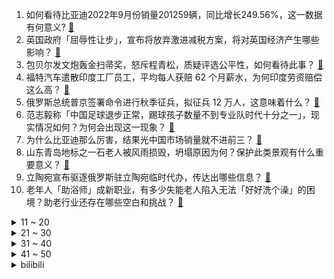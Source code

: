 1. 如何看待比亚迪2022年9月份销量201259辆，同比增长249.56%，这一数据有何意义? [:link:](https://www.zhihu.com/question/557538946)
2. 英国政府「屈辱性让步」，宣布将放弃激进减税方案，将对英国经济产生哪些影响？ [:link:](https://www.zhihu.com/question/557530408)
3. 包贝尔发文炮轰金扫帚奖，怒斥程青松，质疑评选公平性，如何看待此事？ [:link:](https://www.zhihu.com/question/557586614)
4. 福特汽车遣散印度工厂员工，平均每人获赔 62 个月薪水，为何印度劳资赔偿这么高？ [:link:](https://www.zhihu.com/question/557325941)
5. 俄罗斯总统普京签署命令进行秋季征兵，拟征兵 12 万人，这意味着什么？ [:link:](https://www.zhihu.com/question/557191416)
6. 范志毅称「中国足球退步正常，踢球孩子数量不到专业队时代十分之一」，现实情况如何？为何会出现这一现象？ [:link:](https://www.zhihu.com/question/557529892)
7. 为什么比亚迪那么厉害，结果光中国市场销量就不进前三？ [:link:](https://www.zhihu.com/question/424302634)
8. 山东青岛地标之一石老人被风雨损毁，坍塌原因为何？保护此类景观有什么重要意义？ [:link:](https://www.zhihu.com/question/557507141)
9. 立陶宛宣布驱逐俄罗斯驻立陶宛临时代办，传达出哪些信息？ [:link:](https://www.zhihu.com/question/557545024)
10. 老年人「助浴师」成新职业，有多少失能老人陷入无法「好好洗个澡」的困境？助老行业还存在哪些空白和挑战？ [:link:](https://www.zhihu.com/question/557349794)
<details>
<summary>11 ~ 20</summary>

11. 俄罗斯为何不在联合国提案谴责乌克兰侵占俄城市红利曼？ [:link:](https://www.zhihu.com/question/557504302)
12. 诺贝尔文学奖 10 月 6 日公布，中国作家余华、残雪成大热门，他们获奖的可能性有多大？ [:link:](https://www.zhihu.com/question/557506061)
13. 40岁被辞退了，想干快递，外卖，滴滴快车，纠结中，选哪个有前途？ [:link:](https://www.zhihu.com/question/540554571)
14. 美媒警告「若西方屈从乌克兰加入北约要求，今冬严寒或变成核爆炸」，如何看待这一观点？ [:link:](https://www.zhihu.com/question/557553987)
15. 侄女问我物理学家为什么会把他们辛苦研究的知识和他人分享，应该如何回答她？ [:link:](https://www.zhihu.com/question/511350451)
16. 俄国家杜马批准顿涅茨克等四地「入俄」条约，有哪些信息值得关注？ [:link:](https://www.zhihu.com/question/557544457)
17. 在大学里遇不到知心的朋友，每天独来独往，会感到孤独，能给我建议告诉我该怎么做吗？ [:link:](https://www.zhihu.com/question/557180317)
18. 生活成本飙升，英国超50城镇爆发示威游行，是哪些因素导致的？当前欧洲普通居民生活境况如何？ [:link:](https://www.zhihu.com/question/557526009)
19. 如何系统地自学 Python？ [:link:](https://www.zhihu.com/question/29138020)
20. 如何看待 iPhone 14 贬值率是 iPhone 13 两倍？iPhone 14 为何不被看好？ [:link:](https://www.zhihu.com/question/557462211)
</details>
<details>
<summary>21 ~ 30</summary>

21. 《浴血黑帮》里为什么常提到「别惹中国人」？ [:link:](https://www.zhihu.com/question/353478024)
22. 为什么《冰汽时代》被骂的体无完肤却在 Steam 特别好评？ [:link:](https://www.zhihu.com/question/474695727)
23. 为什么图书馆里很多同学都很努力复习考研，但大部分人却考不上呢？ [:link:](https://www.zhihu.com/question/430364218)
24. 如何评价《新·奥特曼》？ [:link:](https://www.zhihu.com/question/532595847)
25. 《底线》改编货拉拉案，给司机增添「酒妆、买药」等不符合实际的行为，货拉拉案司机要求停播是否合情理？ [:link:](https://www.zhihu.com/question/556937582)
26. 五官精致却毁在脸型是种怎样的体验？ [:link:](https://www.zhihu.com/question/267863543)
27. 年近60的陈鹤皋的肌肉在格斗家中是什么水平？ [:link:](https://www.zhihu.com/question/365310478)
28. 俄罗斯到底犯了什么让西方痛恨以致打压的罪行？ [:link:](https://www.zhihu.com/question/557253734)
29. 俄罗斯空天军在红利曼方向对乌军进行空中打击，多辆坦克和步兵战车被击中，目前俄乌局势如何？ [:link:](https://www.zhihu.com/question/557453353)
30. 薛宝钗和袭人那么好的妻妾，贾宝玉为什么不要？ [:link:](https://www.zhihu.com/question/556323088)
</details>
<details>
<summary>31 ~ 40</summary>

31. 10 月 3 日恒指失守 17000 点关口，为 2011 年 10 月初以来首次，发生了什么？ [:link:](https://www.zhihu.com/question/557510383)
32. 如果可以进入到一本书里生活，你最想成为谁？ [:link:](https://www.zhihu.com/question/554780886)
33. 女子喝下自制「减肥汁」中毒，按照教程制作的西芹黄瓜混合蔬菜汁为何会引发中毒？如何健康减肥？ [:link:](https://www.zhihu.com/question/556957582)
34. 中央气象台发布高温黄色预警，安徽湖北等 7 省将现 37℃ 以上高温，高温天气何时可以缓解？ [:link:](https://www.zhihu.com/question/557380663)
35. 为什么张三丰临现场教张无忌太极拳太极剑，他们的悟性与内功也不是凡人，在场的那么多绝顶高手都学不会呢？ [:link:](https://www.zhihu.com/question/316797610)
36. 如何评价《原神》3.1 版本的世界任务「黄金梦乡」？ [:link:](https://www.zhihu.com/question/556126479)
37. 如果塔菲入侵俄罗斯(物理入侵)，美国会制裁塔菲吗？ [:link:](https://www.zhihu.com/question/554800362)
38. 现高三文科，很喜欢语文，建议报考汉语言文学吗？ [:link:](https://www.zhihu.com/question/557302152)
39. 宝爸们扎堆带娃秒变社牛形成爸圈，夫妻间带娃时间如何进行合理分配？如何让宝爸参与到带娃中来？ [:link:](https://www.zhihu.com/question/557375174)
40. 如何评价《龙之家族》（House of the Dragon）第七集（S01E07）? [:link:](https://www.zhihu.com/question/557353568)
</details>
<details>
<summary>41 ~ 50</summary>

41. 真正懂成分的人，自己会买什么护肤品？ [:link:](https://www.zhihu.com/question/439017922)
42. 乌克兰议长称乌计划年底前开始欧盟成员资格谈判，透露出什么信号？ [:link:](https://www.zhihu.com/question/557589122)
43. 房企们开启「银十」抢收大战，购房折扣更大，花式更多，叠加近期政策利好，房地产市场后期走势将会如何？ [:link:](https://www.zhihu.com/question/557382831)
44. 油价创下疫情初期以来最大季度跌幅，主要产油国将于 10 月 5 日开会讨论石油减产，将会造成何种影响？ [:link:](https://www.zhihu.com/question/557270353)
45. 为什么都有咖啡因，但咖啡提神特别快，茶相对却没那么明显？ [:link:](https://www.zhihu.com/question/546951667)
46. 南北两重天！中央气象台寒潮和高温预警首次同时发布，为何看似矛盾、代表冷热两极的预警能够同时出现？ [:link:](https://www.zhihu.com/question/557450685)
47. 网传瑞士信贷濒临破产，该行暂拒回应但推迟了房地产基金的发行计划，哪些信息值得关注？ [:link:](https://www.zhihu.com/question/557477241)
48. 表达能力差的人写作能力会强吗？ [:link:](https://www.zhihu.com/question/547751872)
49. 考研应该从大一就开始准备吗? [:link:](https://www.zhihu.com/question/353225120)
50. 24届秋招会更惨吗？ [:link:](https://www.zhihu.com/question/554583572)
</details><details>
<summary>bilibili</summary>

1. 把嘴闭上 [:link:](//www.bilibili.com/video/BV1qe4y1r7EY)
2. ⚡每天一遍，家长升天⚡ [:link:](//www.bilibili.com/video/BV1924y1X7k4)
3. 我 结 婚 了 嘿 嘿 [:link:](//www.bilibili.com/video/BV1TD4y127hf)
4. 这五个神器确实强大…… [:link:](//www.bilibili.com/video/BV1m841147N8)
5. 智慧老人 [:link:](//www.bilibili.com/video/BV1XW4y1Y7Up)
6. 【亮记生物鉴定】网络热传生物鉴定43 [:link:](//www.bilibili.com/video/BV1p14y1a7Cs)
7. 200万粉丝福利！哥帮你们娶个嫂子 [:link:](//www.bilibili.com/video/BV17d4y1q7eh)
8. 【年度巨制】德计划rE：警报【2022崩坏3同人大电影】 [:link:](//www.bilibili.com/video/BV1Nt4y1w7tE)
9. 海南的电话可以接了，漠叔告别警队，老乡恋恋不舍！ [:link:](//www.bilibili.com/video/BV1wG4y1W7q9)
10. 【潮王】性感熟男 [:link:](//www.bilibili.com/video/BV12R4y1d7kf)
<details>
<summary>11 ~ 20</summary>

11. 转瞬即逝区UP主 [:link:](//www.bilibili.com/video/BV1bG411J7m4)
12. up主，你的脸疼吗？2022年7月新番完结吐槽大总结！【泛式】 [:link:](//www.bilibili.com/video/BV1kV4y1T7p1)
13. 《原神》线上音乐会2022 - 无际之旅的旋律 [:link:](//www.bilibili.com/video/BV14e411j7Fv)
14. 圆梦时刻，致敬每一位追梦人！ [:link:](//www.bilibili.com/video/BV19D4y1173i)
15. “左手保护你的腰” [:link:](//www.bilibili.com/video/BV1uG4y1W7Dr)
16. 【传染病系列03】血疫埃博拉，可以融化器官的瘟疫，敬畏自然爱护地球！ [:link:](//www.bilibili.com/video/BV1XR4y1R7AU)
17. 男子当街抢柚子 [:link:](//www.bilibili.com/video/BV16e4y1H7ck)
18. 这个生日礼物算走心吗？ [:link:](//www.bilibili.com/video/BV1JD4y127nh)
19. 这都是些啥啊???(2) [:link:](//www.bilibili.com/video/BV1sT411K7HN)
20. 准备开始！ready…. [:link:](//www.bilibili.com/video/BV1w14y187QN)
</details>
<details>
<summary>21 ~ 30</summary>

21. 都20多岁了，在学校里穿的成熟一点.... [:link:](//www.bilibili.com/video/BV1ZG411J7NF)
22. 金色大厅交响乐演奏【只因你太美】（迫真） [:link:](//www.bilibili.com/video/BV1hd4y1q7A5)
23. 评分6.8！年度最大笑话！诚实吐槽奶不死的原创大作《莉可丽丝》！ [:link:](//www.bilibili.com/video/BV1MR4y1d7uU)
24. 「纵享丝滑 x 史诗」4.0——Hardstyle [:link:](//www.bilibili.com/video/BV1YW4y1e7oe)
25. 假如中国学生去霍格沃茨上学 06 [:link:](//www.bilibili.com/video/BV1NB4y1E7g9)
26. “品牌方：没想到我还有一劫…” [:link:](//www.bilibili.com/video/BV1qe4y1r7Qq)
27. 当一个快50的阿姨说她想学画画，于是……… [:link:](//www.bilibili.com/video/BV1A8411t7XL)
28. 真讽刺！教令院抛弃了自己的神明，而草神从未想过抛弃任何一人！ [:link:](//www.bilibili.com/video/BV1824y1R72p)
29. 想要白嫖的话就送给你吧，哈哈哈哈 [:link:](//www.bilibili.com/video/BV1Ke4y1B7J2)
30. 哭吗？神不会哭的吧！你看温迪，钟离他们就从来不哭！ [:link:](//www.bilibili.com/video/BV1Le4y1H79s)
</details>
<details>
<summary>31 ~ 40</summary>

31. 珍贵影像！高清修复《义勇军进行曲》首次公开唱响 [:link:](//www.bilibili.com/video/BV1pG4y1x7uV)
32. 花1500在家复刻顶级战斧，这块牛排我能记一辈子！【还愿挑战ep14-异灵术の家】 [:link:](//www.bilibili.com/video/BV1Q24y1R7wh)
33. “这庞然大物，我们盼了多少年啊！” [:link:](//www.bilibili.com/video/BV1Cg411a7JJ)
34. 600个史诗皮肤秘宝能开出什么 [:link:](//www.bilibili.com/video/BV1j8411t7zd)
35. 【经典猛男】迈克尔杰克逊，但是猛男Beat It！ [:link:](//www.bilibili.com/video/BV1ue4y1H7ay)
36. 你见过这么离谱的操作吗？ [:link:](//www.bilibili.com/video/BV1QR4y1R7ew)
37. 职场上，说到就要做到！ [:link:](//www.bilibili.com/video/BV1Ld4y1q7cw)
38. 上海14岁小女生，竟每天通宵补作业！00后压力大，我好心疼！ [:link:](//www.bilibili.com/video/BV1FR4y1d7jp)
39. 看到这3000个落选国旗，才知道我们的国旗有多强！！！【全网首个国旗解读】 [:link:](//www.bilibili.com/video/BV1He4y1B73N)
40. 像不像出去旅游的你 [:link:](//www.bilibili.com/video/BV1T8411t7pA)
</details>
<details>
<summary>41 ~ 50</summary>

41. 正所谓“一天不听是浑身难受 听了以后是难受一天” [:link:](//www.bilibili.com/video/BV15G411J7nV)
42. 刺激！被第一美女调戏，心里却只有兄弟！《水浒传》P41 [:link:](//www.bilibili.com/video/BV1T8411t762)
43. 这像不像是你第一次玩MC盖的房子？ [:link:](//www.bilibili.com/video/BV1A24y197GY)
44. 这玩意是怎么做到全国不统一的？？！ [:link:](//www.bilibili.com/video/BV1He4y1H7Ne)
45. 自制健身房车 [:link:](//www.bilibili.com/video/BV1TG4y1W7iS)
46. 世上从不缺让人心动的新鲜感，但总有人一辈子只执着于某一个人 [:link:](//www.bilibili.com/video/BV1q14y1a7yd)
47. 男孩子玩个玩具怎么了……？ [:link:](//www.bilibili.com/video/BV1qN4y1P7dB)
48. 《 我 做 神 的 那 些 年 》01 [:link:](//www.bilibili.com/video/BV1we4y1B7ED)
49. 老鼠：它突然就给我一个大比兜 [:link:](//www.bilibili.com/video/BV1jG4y1W7cp)
50. 被这部河南方言电影治愈了！每个焦虑的成年人，都要看完这个故事 [:link:](//www.bilibili.com/video/BV1tV4y1N751)
</details>
<details>
<summary>51 ~ 60</summary>

51. 阴间玩法 [:link:](//www.bilibili.com/video/BV1U841147tT)
52. 【葛平】葛 平 复 刻 葛 平 [:link:](//www.bilibili.com/video/BV1se4y1H7b5)
53. 他直博了 我直播了 [:link:](//www.bilibili.com/video/BV1X8411s7Jt)
54. 学了架子鼓去游戏厅玩会发生什么…… [:link:](//www.bilibili.com/video/BV1T8411t7aa)
55. 【教室整活】《让 超 电 磁 炮 响 彻 湖 中》 [:link:](//www.bilibili.com/video/BV1BP411n7jF)
56. 如何评价up主俏佳人唐哥 [:link:](//www.bilibili.com/video/BV1b14y1a7Bq)
57. 赛诺追提纳里来啦！ [:link:](//www.bilibili.com/video/BV15D4y1y7rv)
58. 带小潮team跳“可爱舞蹈” [:link:](//www.bilibili.com/video/BV1vP411E7Np)
59. 【我的世界】国旗教程 [:link:](//www.bilibili.com/video/BV1bV4y1N7c3)
60. 世上竟有这样的云？15000份稿件中选出的云彩大合集，送给放假的你！ [:link:](//www.bilibili.com/video/BV1r841147Sp)
</details>
<details>
<summary>61 ~ 70</summary>

61. 立即准备棉衣！史上最早寒潮预警发出，最强高温后是最强降温 [:link:](//www.bilibili.com/video/BV1te4y1J73y)
62. 他要卸载战地2042了！ [:link:](//www.bilibili.com/video/BV1RG4y1p7co)
63. 总有些大学校长，想趁着军训当师长！ [:link:](//www.bilibili.com/video/BV1EG411n7df)
64. 实验搞砸了，顺便教你们一个英语惯用语 [:link:](//www.bilibili.com/video/BV1GR4y1d7HD)
65. 你还记得这三只小羊吗？ [:link:](//www.bilibili.com/video/BV1HW4y1e7Tg)
66. 天堂制片公司出品短片《老杜》，我又相信爱情了 [:link:](//www.bilibili.com/video/BV1be4y1r7sR)
67. 这视频也是我的一份心意呀，不要喷 [:link:](//www.bilibili.com/video/BV1d24y1R7RR)
68. 这一刀，劈出了整个盛夏4.0！！！ [:link:](//www.bilibili.com/video/BV14R4y1d7hS)
69. 为广东炒粉疯狂的一夜。 [:link:](//www.bilibili.com/video/BV1VG4y1x7eZ)
70. 一年前，所有人都在嘲讽梅西...而如今，他正巅峰重现 [:link:](//www.bilibili.com/video/BV1Ag411Y7wV)
</details>
<details>
<summary>71 ~ 80</summary>

71. 啊？不是吧？酱紫剪？ [:link:](//www.bilibili.com/video/BV18G4y1x75e)
72. 【菠萝战宝改造＋制作过程分享】童年回忆，耗时60多天!!!极致还原菠萝战宝!  果宝机甲~!归位~! [:link:](//www.bilibili.com/video/BV17t4y1A7vx)
73. 《电锯惊魂》 [:link:](//www.bilibili.com/video/BV1VG411n7kf)
74. 男儿当自强，国庆节快乐！ [:link:](//www.bilibili.com/video/BV1XG4y1p76C)
75. 根本就没碰到这小狗 [:link:](//www.bilibili.com/video/BV1NG4y1W767)
76. 83个648清空忍法帖商店！五星创立斑实战！在体验服提前吃透的斑，初次实战近乎无敌！ [:link:](//www.bilibili.com/video/BV1EG411J7Ea)
77. 重庆最大的国旗 居然在这里 [:link:](//www.bilibili.com/video/BV1Rg411e73u)
78. 挑战5元在西班牙吃一天！有饭有菜还有肉！吃得饱吗？ [:link:](//www.bilibili.com/video/BV1iP411n71f)
79. 芬兰家人被野生菌火锅惊掉下巴！竹荪初体验笑不活了！为了茄盒藕盒差点打起来！百万粉丝庆祝嗨翻天！ [:link:](//www.bilibili.com/video/BV1u14y187or)
80. 我和一只猫一起努力过的第一个365天，我还是想告诉那个打猫和扔猫的人，它还活着，而且过得很好！ [:link:](//www.bilibili.com/video/BV1T8411t7Bf)
</details>
<details>
<summary>81 ~ 90</summary>

81. 挑战全网最高清洁难度！这次是老婆婆，绝中绝！（客厅和厨房篇） [:link:](//www.bilibili.com/video/BV1g14y187G9)
82. 【TF家族】《恭喜你发现了宝藏》EP06——“风水竹”正确的打开方式 [:link:](//www.bilibili.com/video/BV1Re4y1q76T)
83. 你们宿舍是个风景区是吧！ [:link:](//www.bilibili.com/video/BV1MN4y1N7LQ)
84. 恋爱中的反向Pua，经典话术各个击破！ [:link:](//www.bilibili.com/video/BV1Te4y1z7ep)
85. 生草须弥一日游 [:link:](//www.bilibili.com/video/BV1se411j7rM)
86. 人类究竟可以跳多高？？ [:link:](//www.bilibili.com/video/BV19D4y1172g)
87. 【散人】最强主母！威严管教 无人胆敢造次(已更新至P2 儿女双全篇) [:link:](//www.bilibili.com/video/BV1K8411x7jH)
88. 【日常】诗朗诵《只因你太美》 [:link:](//www.bilibili.com/video/BV1y14y187oz)
89. 你绝对没吃过的打卤面！ [:link:](//www.bilibili.com/video/BV1YP411n7xq)
90. 这牛骨架，干净的苍蝇劈叉蚊子打滑，不过没花钱，主要是人家不太好意思收 [:link:](//www.bilibili.com/video/BV1de4y1B7es)
</details>
<details>
<summary>91 ~ 100</summary>

91. 在外网上看到的，翻译过来就是:“中国的孔子曾经说过:真正厉害的人，你站在江边上，你仇家的一具具尸休就会顺着水流飘过来。"我想了想，他说的可能是 [:link:](//www.bilibili.com/video/BV1Rt4y1w7Rv)
92. 只有1滴血！通关率1%的噩梦版饥荒mod！ [:link:](//www.bilibili.com/video/BV1GV4y1K7AN)
93. 我的视频被同学做成了表情包 [:link:](//www.bilibili.com/video/BV1GG4y1x78X)
94. 你来投票中餐行不行，用国宴冬瓜盅给祖国庆生 [:link:](//www.bilibili.com/video/BV19e4y1r7Pp)
95. 这《Bones》，确实很刑！ [:link:](//www.bilibili.com/video/BV1pe4y1B7Qg)
96. 【林志炫X峡谷国乐团】我把《滕王阁序》唱给你听 [:link:](//www.bilibili.com/video/BV1AT411K7eF)
97. 广东潮州.韩上楼   厨子探店¥4？36 [:link:](//www.bilibili.com/video/BV1vN4y1P7EG)
98. 他战胜了日寇和天灾，却输给了营销号的嘲讽 [:link:](//www.bilibili.com/video/BV1Re4y167Dh)
99. 重新盘点一下猫德学院砸在手里的猫 [:link:](//www.bilibili.com/video/BV1m24y1R7Ja)
100. 当夹子遇上钳子… [:link:](//www.bilibili.com/video/BV1Ue4y1H7gS)
</details></details>